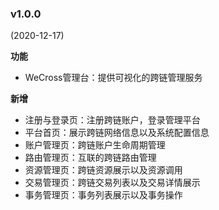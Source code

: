 ### v1.0.0

(2020-12-17)

**功能**

* WeCross管理台：提供可视化的跨链管理服务

**新增**

* 注册与登录页：注册跨链账户，登录管理平台
* 平台首页：展示跨链网络信息以及系统配置信息
* 账户管理页：跨链账户生命周期管理
* 路由管理页：互联的跨链路由管理
* 资源管理页：跨链资源展示以及资源调用
* 交易管理页：跨链交易列表以及交易详情展示
* 事务管理页：事务列表展示以及事务操作
